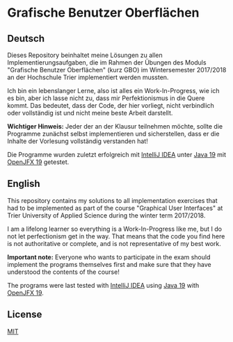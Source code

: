 # Grafische Benutzer Oberflächen

## Deutsch

Dieses Repository beinhaltet meine Lösungen zu allen Implementierungsaufgaben, die im Rahmen der Übungen des Moduls "Grafische Benutzer Oberflächen" (kurz GBO) im Wintersemester 2017/2018 an der Hochschule Trier implementiert werden mussten.

Ich bin ein lebenslanger Lerne, also ist alles ein Work-In-Progress, wie ich es bin, aber ich lasse nicht zu, dass mir Perfektionismus in die Quere kommt. Das bedeutet, dass der Code, der hier vorliegt, nicht verbindlich oder vollständig ist und nicht meine beste Arbeit darstellt.

**Wichtiger Hinweis:** Jeder der an der Klausur teilnehmen möchte, sollte die Programme zunächst selbst implementieren und sicherstellen, dass er die Inhalte der Vorlesung vollständig verstanden hat!

Die Programme wurden zuletzt erfolgreich mit [IntelliJ IDEA](https://www.jetbrains.com/idea/) unter [Java 19](https://www.java.com/) mit [OpenJFX 19](https://openjfx.io/) getestet.

## English

This repository contains my solutions to all implementation exercises that had to be implemented as part of the course "Graphical User Interfaces" at Trier University of Applied Science during the winter term 2017/2018.

I am a lifelong learner so everything is a Work-In-Progress like me, but I do not let perfectionism get in the way. That means that the code you find here is not authoritative or complete, and is not representative of my best work.

**Important note:** Everyone who wants to participate in the exam should implement the programs themselves first and make sure that they have understood the contents of the course!

The programs were last tested with [IntelliJ IDEA](https://www.jetbrains.com/idea/) using [Java 19](https://www.java.com/) with [OpenJFX 19](https://openjfx.io/).

## License

[MIT](https://choosealicense.com/licenses/mit/)
